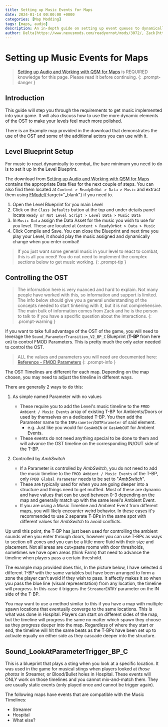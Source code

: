 ```yaml
---
title: Setting up Music Events for Maps
date: 2024-01-14 00:00:00 +0000
categories: [Map Modding]
tags: [maps, audio]
description: An in-depth guide on setting up event queues to dynamically change the music in your map. 
author: Delta|https://www.nexusmods.com/readyornot/mods/3072/, Zack|https://voidinteractive.net/, 
---
```


# Setting up Music Events for Maps

>[Setting up Audio and Working with QSM for Maps]() is REQUIRED knowledge for this page. Please read it before continuing.
{: .prompt-danger }

## Introduction

This guide will step you through the requirements to get music implemented into your game. It will also discuss how to use the more dynamic elements of the OST to make your levels feel much more polished. 

There is an Example map provided in the download that demonstrates the use of the OST and some of the additional actors you can use with it.

## Level Blueprint Setup
 
For music to react dynamically to combat, the bare minimum you need to do is to set it up in the Level Blueprint. 

The download from [Setting up Audio and Working with QSM for Maps]() contains the appropriate Data files for the next couple of steps. You can also find them located at `Content > ReadyOrNot > Data > Music` and extract them using [FModel](https://fmodel.app/){:target="_blank"} if you need to.

1. Open the Level Blueprint for you main Level
2. Click on the `Class Defaults` button at the top and under details panel locate `Ready or Not Level Script > Level Data > Music Data`
3. In `Music Data` assign the Data Asset for the music you wish to use for you level. These are located at `Content > ReadyOrNot > Data > Music`
4. Click Compile and Save. You can close the Blueprint and next time you play your Level, it should play the music assigned and dynamically change when you enter combat!

>If you just want some general music in your level to react to combat, this is all you need! You do not need to implement the complex sections below to get music working.
{: .prompt-tip }

## Controlling the OST

>The information here is very nuanced and hard to explain. Not many people have worked with this, so information and support is limited. The info below should give you a general understanding of the concepts needed to start tinkering with it, but it is not comprehensive. The main bulk of information comes from Zack and he is the person to talk to if you have a specific question about the interactions.
{: .prompt-warning }

If you want to take full advantage of the OST of the game, you will need to leverage the `Sound_ParameterTransition_V2_BP_C` Blueprint (**T-BP** from here on) to control FMOD Parameters. This is pretty much the only actor needed to control the OST.

>ALL the values and parameters you will need are documented here: [Reference - FMOD Parameters]()
{: .prompt-info }

The OST Timelines are different for each map. Depending on the map chosen, you may need to adjust the timeline in different ways. 

There are generally 2 ways to do this:

1. As simple named Parameter with no values
    * These require you to add the Level's music timeline to the `FMOD Ambient / Music Events` array of existing T-BP for Ambients/Doors or used by themselves on a dedicated T-BP. You then add the Parameter name to the `INParameter`/`OUTParameter` of said element.
        * e.g. Just like you would for `GasAmbIN` or `GasAmbOUT` for Ambient Events.
    * These events do not need anything special to be done to them and will advance the OST timeline on the corresponding IN/OUT side of the T-BP.
    
2. Controlled by _AmbSwitch_
    * If a Parameter is controlled by _AmbSwitch_, you do not need to add the music timeline to the `FMOD Ambient / Music Events` of the T-BP, only `FMOD Global Parameter` needs to be set to "_AmbSwitch_".
    * These are typically used for when you are going deeper into a structure and things need to get muffled. Most of these are dynamic and have values that can be used between 0-3 depending on the map and generally match up with the same level's Ambient Event.
    * If you are using a Music Timeline and Ambient Event from different maps, you will likely encounter weird behavior. In these cases it's recommended to use 2 separate T-BPs in the same spot with different values for _AmbSwitch_ to avoid conflicts.

Up until this point, the T-BP has just been used for controlling the ambient sounds when you enter through doors, however you can use T-BPs as ways to section off zones and you can be a little more fluid with their size and placement. Not all areas are cut+paste rooms with door thresholds, sometimes we have open areas (think Farm) that need to advance the timeline when players pass a certain threshold.

The example map provided does this, In the picture below, I have selected 4 different T-BP with the same variables but have been arranged to form a zone the player can't avoid if they wish to pass. It affectly makes it so when you pass the blue line (visual representation) from any location, the timeline will progress. In this case it triggers the `StreamerENTRY` parameter on the IN side of the T-BP. 

You may want to use a method similar to this if you have a map with multiple spawn locations that eventually converge to the same locations. This is what was done in Hospital. Players can start on different sides of the map, but the timeline will progress the same no matter which spawn they choose as they progress deeper into the map. Regardless of where they start or end, the timeline will hit the same beats as the T-BPs have been set up to activate equally on either side as they cascade deeper into the structure. 

## Sound_LookAtParameterTrigger_BP_C

This is a blueprint that plays a sting when you look at a specific location. It was used in the game for musical stings when players looked at _those photos_ in Streamer, or Blood/Bullet holes in Hospital. These events will ONLY work on those timelines and you cannot mix-and-match them. They are usually static events (only played once and cannot be trigger again).

The following maps have events that are compatible with the Music Timelines:
* Streamer
* Hospital
* What else?
